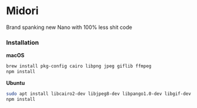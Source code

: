 # Midori
Brand spanking new Nano with 100% less shit code

### Installation
**macOS**
```bash
brew install pkg-config cairo libpng jpeg giflib ffmpeg
npm install
```

**Ubuntu**
```bash
sudo apt install libcairo2-dev libjpeg8-dev libpango1.0-dev libgif-dev build-essential ffmpeg g++
npm install
```
